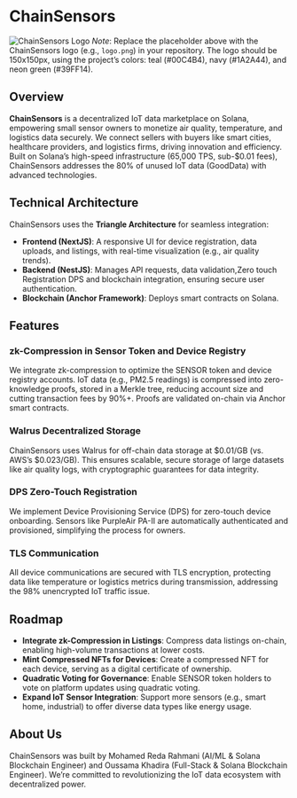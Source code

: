# ChainSensors

![ChainSensors Logo](https://i.ibb.co/9kzGWtZZ/Chain-Sensors-Logo.png)
*Note*: Replace the placeholder above with the ChainSensors logo (e.g., `logo.png`) in your repository. The logo should be 150x150px, using the project’s colors: teal (#00C4B4), navy (#1A2A44), and neon green (#39FF14).

## Overview

**ChainSensors** is a decentralized IoT data marketplace on Solana, empowering small sensor owners to monetize air quality, temperature, and logistics data securely. We connect sellers with buyers like smart cities, healthcare providers, and logistics firms, driving innovation and efficiency. Built on Solana’s high-speed infrastructure (65,000 TPS, sub-$0.01 fees), ChainSensors addresses the 80% of unused IoT data (GoodData) with advanced technologies.

## Technical Architecture

ChainSensors uses the **Triangle Architecture** for seamless integration:

- **Frontend (NextJS)**: A responsive UI for device registration, data uploads, and listings, with real-time visualization (e.g., air quality trends).
- **Backend (NestJS)**: Manages API requests, data validation,Zero touch Registration DPS and blockchain integration, ensuring secure user authentication.
- **Blockchain (Anchor Framework)**: Deploys smart contracts on Solana.

## Features

### zk-Compression in Sensor Token and Device Registry
We integrate zk-compression to optimize the SENSOR token and device registry accounts. IoT data (e.g., PM2.5 readings) is compressed into zero-knowledge proofs, stored in a Merkle tree, reducing account size and cutting transaction fees by 90%+. Proofs are validated on-chain via Anchor smart contracts.

### Walrus Decentralized Storage
ChainSensors uses Walrus for off-chain data storage at $0.01/GB (vs. AWS’s $0.023/GB). This ensures scalable, secure storage of large datasets like air quality logs, with cryptographic guarantees for data integrity.

### DPS Zero-Touch Registration
We implement Device Provisioning Service (DPS) for zero-touch device onboarding. Sensors like PurpleAir PA-II are automatically authenticated and provisioned, simplifying the process for owners.

### TLS Communication
All device communications are secured with TLS encryption, protecting data like temperature or logistics metrics during transmission, addressing the 98% unencrypted IoT traffic issue.

## Roadmap

- **Integrate zk-Compression in Listings**: Compress data listings on-chain, enabling high-volume transactions at lower costs.
- **Mint Compressed NFTs for Devices**: Create a compressed NFT for each device, serving as a digital certificate of ownership.
- **Quadratic Voting for Governance**: Enable SENSOR token holders to vote on platform updates using quadratic voting.
- **Expand IoT Sensor Integration**: Support more sensors (e.g., smart home, industrial) to offer diverse data types like energy usage.

## About Us

ChainSensors was built by Mohamed Reda Rahmani (AI/ML & Solana Blockchain Engineer) and Oussama Khadira (Full-Stack & Solana Blockchain Engineer). We’re committed to revolutionizing the IoT data ecosystem with decentralized power.